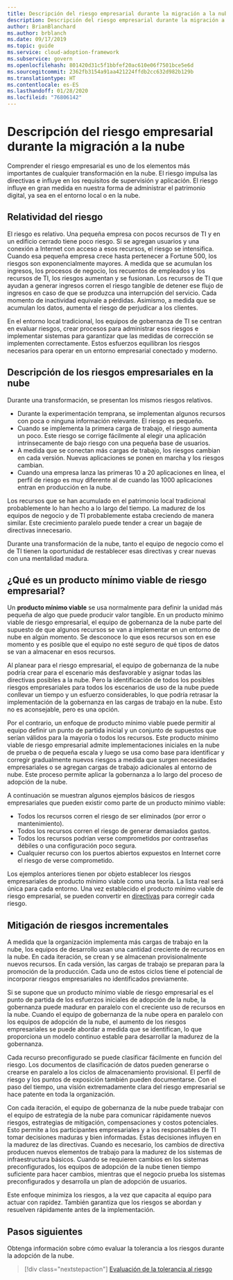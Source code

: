 ```yaml
---
title: Descripción del riesgo empresarial durante la migración a la nube
description: Descripción del riesgo empresarial durante la migración a la nube
author: BrianBlanchard
ms.author: brblanch
ms.date: 09/17/2019
ms.topic: guide
ms.service: cloud-adoption-framework
ms.subservice: govern
ms.openlocfilehash: 801420d31c5f1bbfef20ac610e06f7501bce5e6d
ms.sourcegitcommit: 2362fb3154a91aa421224ffdb2cc632d982b129b
ms.translationtype: HT
ms.contentlocale: es-ES
ms.lasthandoff: 01/28/2020
ms.locfileid: "76806142"
---
```

<!-- markdownlint-disable MD026 -->

# <a name="understand-business-risk-during-cloud-migration"></a>Descripción del riesgo empresarial durante la migración a la nube

Comprender el riesgo empresarial es uno de los elementos más importantes de cualquier transformación en la nube. El riesgo impulsa las directivas e influye en los requisitos de supervisión y aplicación. El riesgo influye en gran medida en nuestra forma de administrar el patrimonio digital, ya sea en el entorno local o en la nube.

<!-- markdownlint-enable MD026 -->

## <a name="relativity-of-risk"></a>Relatividad del riesgo

El riesgo es relativo. Una pequeña empresa con pocos recursos de TI y en un edificio cerrado tiene poco riesgo. Si se agregan usuarios y una conexión a Internet con acceso a esos recursos, el riesgo se intensifica. Cuando esa pequeña empresa crece hasta pertenecer a Fortune 500, los riesgos son exponencialmente mayores. A medida que se acumulan los ingresos, los procesos de negocio, los recuentos de empleados y los recursos de TI, los riesgos aumentan y se fusionan. Los recursos de TI que ayudan a generar ingresos corren el riesgo tangible de detener ese flujo de ingresos en caso de que se produzca una interrupción del servicio. Cada momento de inactividad equivale a pérdidas. Asimismo, a medida que se acumulan los datos, aumenta el riesgo de perjudicar a los clientes.

En el entorno local tradicional, los equipos de gobernanza de TI se centran en evaluar riesgos, crear procesos para administrar esos riesgos e implementar sistemas para garantizar que las medidas de corrección se implementen correctamente. Estos esfuerzos equilibran los riesgos necesarios para operar en un entorno empresarial conectado y moderno.

## <a name="understand-business-risks-in-the-cloud"></a>Descripción de los riesgos empresariales en la nube

Durante una transformación, se presentan los mismos riesgos relativos.

- Durante la experimentación temprana, se implementan algunos recursos con poca o ninguna información relevante. El riesgo es pequeño.
- Cuando se implementa la primera carga de trabajo, el riesgo aumenta un poco. Este riesgo se corrige fácilmente al elegir una aplicación intrínsecamente de bajo riesgo con una pequeña base de usuarios.
- A medida que se conectan más cargas de trabajo, los riesgos cambian en cada versión. Nuevas aplicaciones se ponen en marcha y los riesgos cambian.
- Cuando una empresa lanza las primeras 10 a 20 aplicaciones en línea, el perfil de riesgo es muy diferente al de cuando las 1000 aplicaciones entran en producción en la nube.

Los recursos que se han acumulado en el patrimonio local tradicional probablemente lo han hecho a lo largo del tiempo. La madurez de los equipos de negocio y de TI probablemente estaba creciendo de manera similar. Este crecimiento paralelo puede tender a crear un bagaje de directivas innecesario.

Durante una transformación de la nube, tanto el equipo de negocio como el de TI tienen la oportunidad de restablecer esas directivas y crear nuevas con una mentalidad madura.

<!-- markdownlint-disable MD026 -->

## <a name="what-is-a-business-risk-mvp"></a>¿Qué es un producto mínimo viable de riesgo empresarial?

Un **producto mínimo viable** se usa normalmente para definir la unidad más pequeña de algo que puede producir valor tangible. En un producto mínimo viable de riesgo empresarial, el equipo de gobernanza de la nube parte del supuesto de que algunos recursos se van a implementar en un entorno de nube en algún momento. Se desconoce lo que esos recursos son en ese momento y es posible que el equipo no esté seguro de qué tipos de datos se van a almacenar en esos recursos.

Al planear para el riesgo empresarial, el equipo de gobernanza de la nube podría crear para el escenario más desfavorable y asignar todas las directivas posibles a la nube. Pero la identificación de todos los posibles riesgos empresariales para todos los escenarios de uso de la nube puede conllevar un tiempo y un esfuerzo considerables, lo que podría retrasar la implementación de la gobernanza en las cargas de trabajo en la nube. Esto no es aconsejable, pero es una opción.

Por el contrario, un enfoque de producto mínimo viable puede permitir al equipo definir un punto de partida inicial y un conjunto de supuestos que serían válidos para la mayoría o todos los recursos. Este producto mínimo viable de riesgo empresarial admite implementaciones iniciales en la nube de prueba o de pequeña escala y luego se usa como base para identificar y corregir gradualmente nuevos riesgos a medida que surgen necesidades empresariales o se agregan cargas de trabajo adicionales al entorno de nube. Este proceso permite aplicar la gobernanza a lo largo del proceso de adopción de la nube.

A continuación se muestran algunos ejemplos básicos de riesgos empresariales que pueden existir como parte de un producto mínimo viable:

- Todos los recursos corren el riesgo de ser eliminados (por error o mantenimiento).
- Todos los recursos corren el riesgo de generar demasiados gastos.
- Todos los recursos podrían verse comprometidos por contraseñas débiles o una configuración poco segura.
- Cualquier recurso con los puertos abiertos expuestos en Internet corre el riesgo de verse comprometido.

Los ejemplos anteriores tienen por objeto establecer los riesgos empresariales de producto mínimo viable como una teoría. La lista real será única para cada entorno.
Una vez establecido el producto mínimo viable de riesgo empresarial, se pueden convertir en [directivas](./index.md) para corregir cada riesgo.

<!-- markdownlint-enable MD026 -->

## <a name="incremental-risk-mitigation"></a>Mitigación de riesgos incrementales

A medida que la organización implementa más cargas de trabajo en la nube, los equipos de desarrollo usan una cantidad creciente de recursos en la nube. En cada iteración, se crean y se almacenan provisionalmente nuevos recursos. En cada versión, las cargas de trabajo se preparan para la promoción de la producción. Cada uno de estos ciclos tiene el potencial de incorporar riesgos empresariales no identificados previamente.

Si se supone que un producto mínimo viable de riesgo empresarial es el punto de partida de los esfuerzos iniciales de adopción de la nube, la gobernanza puede madurar en paralelo con el creciente uso de recursos en la nube. Cuando el equipo de gobernanza de la nube opera en paralelo con los equipos de adopción de la nube, el aumento de los riesgos empresariales se puede abordar a medida que se identifican, lo que proporciona un modelo continuo estable para desarrollar la madurez de la gobernanza.

Cada recurso preconfigurado se puede clasificar fácilmente en función del riesgo. Los documentos de clasificación de datos pueden generarse o crearse en paralelo a los ciclos de almacenamiento provisional. El perfil de riesgo y los puntos de exposición también pueden documentarse. Con el paso del tiempo, una visión extremadamente clara del riesgo empresarial se hace patente en toda la organización.

Con cada iteración, el equipo de gobernanza de la nube puede trabajar con el equipo de estrategia de la nube para comunicar rápidamente nuevos riesgos, estrategias de mitigación, compensaciones y costos potenciales. Esto permite a los participantes empresariales y a los responsables de TI tomar decisiones maduras y bien informadas. Estas decisiones influyen en la madurez de las directivas. Cuando es necesario, los cambios de directiva producen nuevos elementos de trabajo para la madurez de los sistemas de infraestructura básicos. Cuando se requieren cambios en los sistemas preconfigurados, los equipos de adopción de la nube tienen tiempo suficiente para hacer cambios, mientras que el negocio prueba los sistemas preconfigurados y desarrolla un plan de adopción de usuarios.

Este enfoque minimiza los riesgos, a la vez que capacita al equipo para actuar con rapidez. También garantiza que los riesgos se abordan y resuelven rápidamente antes de la implementación.

## <a name="next-steps"></a>Pasos siguientes

Obtenga información sobre cómo evaluar la tolerancia a los riesgos durante la adopción de la nube.

> [!div class="nextstepaction"]
> [Evaluación de la tolerancia al riesgo](./risk-tolerance.md)
